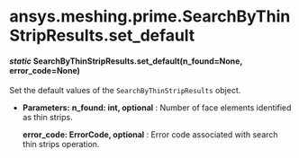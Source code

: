<a id="ansys-meshing-prime-searchbythinstripresults-set-default"></a>

# ansys.meshing.prime.SearchByThinStripResults.set_default

<a id="ansys.meshing.prime.SearchByThinStripResults.set_default"></a>

#### *static* SearchByThinStripResults.set_default(n_found=None, error_code=None)

Set the default values of the `SearchByThinStripResults` object.

* **Parameters:**
  **n_found: int, optional**
  : Number of face elements identified as thin strips.

  **error_code: ErrorCode, optional**
  : Error code associated with search thin strips operation.

<!-- !! processed by numpydoc !! -->
